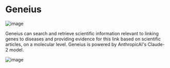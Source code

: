 # Geneius

![image](https://github.com/aaronwtr/Geneius-AnthropicAI-Hackaton/assets/54633647/42386179-410c-4711-98c0-3d18932fbd70)

Geneius can search and retrieve scientific information relevant to linking genes to diseases and providing evidence for this link based on scientific articles, on a molecular level. Geneius is powered by AnthropicAI's Claude-2 model. 

![image](https://github.com/aaronwtr/Geneius-AnthropicAI-Hackaton/assets/54633647/5992c716-b5bc-45cb-abb9-279678f18a03)

